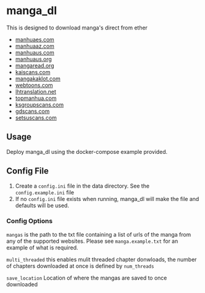 # manga_dl
This is designed to download manga's direct from ether 
- [manhuaes.com](https://manhuaes.com/)
- [manhuaaz.com](https://manhuaaz.com/)
- [manhuaus.com](https://manhuaus.com/)
- [manhuaus.org](https://manhuaus.org/)
- [mangaread.org](https://mangaread.org/)
- [kaiscans.com](https://kaiscans.com/)
- [mangakaklot.com](https://mangakakalot.com/)
- [webtoons.com](https://webtoons.com/)
- [lhtranslation.net](https://lhtranslation.net/)
- [topmanhua.com](https://topmanhua.com)
- [ksgroupscans.com](https://ksgroupscans.com)
- [gdscans.com](https://gdscans.com)
- [setsuscans.com](https://setsuscans.com)

## Usage

Deploy manga_dl using the docker-compose example provided.

## Config File

1. Create a `config.ini` file in the data directory. See the `config.example.ini` file
2. If no `config.ini` file exists when running, manga_dl will make the file and defaults will be used.

### Config Options


`mangas` is the path to the txt file containing a list of urls of the manga from any of the supported websites. Please see `manga.example.txt` for an example of what is required.

`multi_threaded` this enables mulit threaded chapter donwloads, the number of chapters downloaded at once is defined by `num_threads`

`save_location` Location of where the mangas are saved to once downloaded
